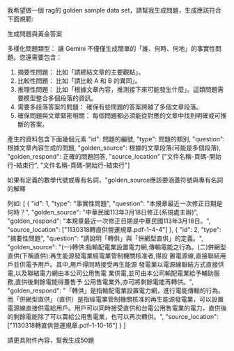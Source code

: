 我希望做一個 rag的 golden sample data set，請幫我生成問題，生成應該符合下面規範: 

 生成問題與黃金答案 

 多樣化問題類型： 讓 Gemini 不僅僅生成簡單的「誰、何時、何地」的事實性問題。您還需要包含： 

1. 摘要性問題： 比如「請總結文章的主要觀點」。 
2. 比較性問題： 比如「請比較 A 和 B 的異同」。 
3. 推理性問題： 比如「根據文章內容，推測接下來可能發生什麼」。這類問題需要模型整合多個段落的資訊。 
4. 需要多段落答案的問題： 確保有些問題的答案跨越了多個文章段落。 
5. 確保問題與文章緊密相關： 每個問題都必須能從對應的文章中找到明確或可推斷的答案。 

產生的資料包含下面幾個元素 
"id": 問題的編號, 
"type": 問題的類別, 
"question": 根據文章內容生成的問題, 
"golden_source": 根據的文章段落(可能是多個段落), 
"golden_respond": 正確的問題回答,
"source_location" ["文件名稱-頁碼-開始行-結束行",  "文件名稱-頁碼-開始行-結束行"]

 如果有定義的數學代號或專有名詞，"golden_source應該要涵蓋符號與專有名詞的解釋 

列如: 
[
  {
    "id": 1,
    "type": "事實性問題",
    "question": "本規章最近一次修正日期是何時？",
    "golden_source": "中華民國113年3月18日修正(系規處主辦)",
    "golden_respond": "本規章最近一次修正日期是中華民國113年3月18日。",
    "source_location": ["1130318轉直供營運規章.pdf-1-4-4"]
  },
  {
    "id": 2,
    "type": "摘要性問題",
    "question": "請說明「轉供」與「併網型直供」的定義。",
    "golden_source": "(一)轉供:指輸配電業設置電力網,傳輸電能之行為。(二)併網型直供(下稱直供):再生能源發電業經電業管制機關核准者,得設 置電源線,直接聯結用戶並供電予用戶。其中,用戶得同時接受再生能源 發電業以電源線聯結方式直接供電,以及聯結電力網由本公司公用售電 業供電,並可由本公司輸配電業給予輔助服務,直供後剩餘電能得躉售予 公用售電業外,亦可將剩餘電能再轉供。",
    "golden_respond": "「轉供」是指輸配電業設置電力網，進行電能傳輸的行為。而「併網型直供」（直供）是指經電業管制機關核准的再生能源發電業，可以設置電源線直接供電給用戶。用戶可以同時接受直供和台電公用售電業的電力，直供後的剩餘電能除了可以賣給公用售電業，也可以再次轉供。",
    "source_location": ["1130318轉直供營運規章.pdf-1-10-16"]
  }
 ] 

 請更具附件內容，幫我生成50題